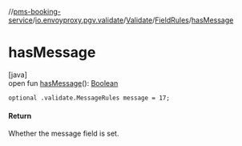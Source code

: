 //[pms-booking-service](../../../../index.md)/[io.envoyproxy.pgv.validate](../../index.md)/[Validate](../index.md)/[FieldRules](index.md)/[hasMessage](has-message.md)

# hasMessage

[java]\
open fun [hasMessage](has-message.md)(): [Boolean](https://kotlinlang.org/api/core/kotlin-stdlib/kotlin/-boolean/index.html)

`optional .validate.MessageRules message = 17;`

#### Return

Whether the message field is set.